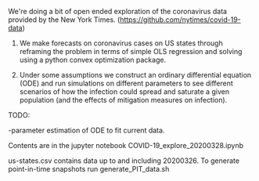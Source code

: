 We're doing a bit of open ended exploration of the coronavirus data provided by the New York Times. (https://github.com/nytimes/covid-19-data)

1. We make forecasts on coronavirus cases on US states through reframing the problem in terms of simple OLS regression and solving using a python convex optimization package.

2. Under some assumptions we construct an ordinary differential equation (ODE) and run simulations on different parameters to see different scenarios of how the infection could spread and saturate a given population (and the effects of mitigation measures on infection). 

TODO:

-parameter estimation of ODE to fit current data.

Contents are in the jupyter notebook COVID-19_explore_20200328.ipynb

us-states.csv contains data up to and including 20200326.
To generate point-in-time snapshots run generate_PIT_data.sh
